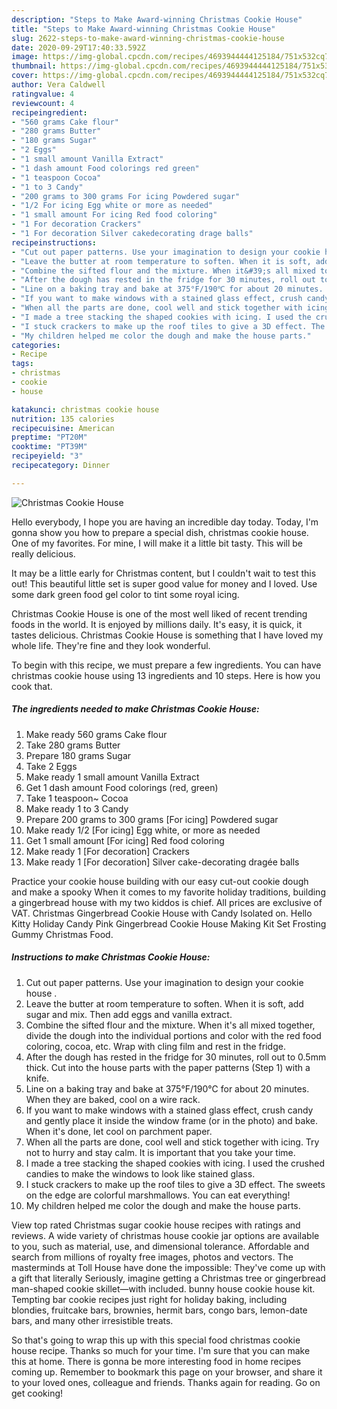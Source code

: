 ```yaml
---
description: "Steps to Make Award-winning Christmas Cookie House"
title: "Steps to Make Award-winning Christmas Cookie House"
slug: 2622-steps-to-make-award-winning-christmas-cookie-house
date: 2020-09-29T17:40:33.592Z
image: https://img-global.cpcdn.com/recipes/4693944444125184/751x532cq70/christmas-cookie-house-recipe-main-photo.jpg
thumbnail: https://img-global.cpcdn.com/recipes/4693944444125184/751x532cq70/christmas-cookie-house-recipe-main-photo.jpg
cover: https://img-global.cpcdn.com/recipes/4693944444125184/751x532cq70/christmas-cookie-house-recipe-main-photo.jpg
author: Vera Caldwell
ratingvalue: 4
reviewcount: 4
recipeingredient:
- "560 grams Cake flour"
- "280 grams Butter"
- "180 grams Sugar"
- "2 Eggs"
- "1 small amount Vanilla Extract"
- "1 dash amount Food colorings red green"
- "1 teaspoon Cocoa"
- "1 to 3 Candy"
- "200 grams to 300 grams For icing Powdered sugar"
- "1/2 For icing Egg white or more as needed"
- "1 small amount For icing Red food coloring"
- "1 For decoration Crackers"
- "1 For decoration Silver cakedecorating drage balls"
recipeinstructions:
- "Cut out paper patterns. Use your imagination to design your cookie house ."
- "Leave the butter at room temperature to soften. When it is soft, add sugar and mix. Then add eggs and vanilla extract."
- "Combine the sifted flour and the mixture. When it&#39;s all mixed together, divide the dough into the individual portions and color with the red food coloring, cocoa, etc. Wrap with cling film and rest in the fridge."
- "After the dough has rested in the fridge for 30 minutes, roll out to 0.5mm thick. Cut into the house parts with the paper patterns (Step 1) with a knife."
- "Line on a baking tray and bake at 375°F/190℃ for about 20 minutes. When they are baked, cool on a wire rack."
- "If you want to make windows with a stained glass effect, crush candy and gently place it inside the window frame (or in the photo) and bake. When it&#39;s done, let cool on parchment paper."
- "When all the parts are done, cool well and stick together with icing. Try not to hurry and stay calm. It is important that you take your time."
- "I made a tree stacking the shaped cookies with icing. I used the crushed candies to make the windows to look like stained glass."
- "I stuck crackers to make up the roof tiles to give a 3D effect. The sweets on the edge are colorful marshmallows. You can eat everything!"
- "My children helped me color the dough and make the house parts."
categories:
- Recipe
tags:
- christmas
- cookie
- house

katakunci: christmas cookie house 
nutrition: 135 calories
recipecuisine: American
preptime: "PT20M"
cooktime: "PT39M"
recipeyield: "3"
recipecategory: Dinner

---
```



![Christmas Cookie House](https://img-global.cpcdn.com/recipes/4693944444125184/751x532cq70/christmas-cookie-house-recipe-main-photo.jpg)

Hello everybody, I hope you are having an incredible day today. Today, I'm gonna show you how to prepare a special dish, christmas cookie house. One of my favorites. For mine, I will make it a little bit tasty. This will be really delicious.

It may be a little early for Christmas content, but I couldn&#39;t wait to test this out! This beautiful little set is super good value for money and I loved. Use some dark green food gel color to tint some royal icing.

Christmas Cookie House is one of the most well liked of recent trending foods in the world. It is enjoyed by millions daily. It's easy, it is quick, it tastes delicious. Christmas Cookie House is something that I have loved my whole life. They're fine and they look wonderful.


To begin with this recipe, we must prepare a few ingredients. You can have christmas cookie house using 13 ingredients and 10 steps. Here is how you cook that.

<!--inarticleads1-->

##### The ingredients needed to make Christmas Cookie House:

1. Make ready 560 grams Cake flour
1. Take 280 grams Butter
1. Prepare 180 grams Sugar
1. Take 2 Eggs
1. Make ready 1 small amount Vanilla Extract
1. Get 1 dash amount Food colorings (red, green)
1. Take 1 teaspoon~ Cocoa
1. Make ready 1 to 3 Candy
1. Prepare 200 grams to 300 grams [For icing] Powdered sugar
1. Make ready 1/2 [For icing] Egg white, or more as needed
1. Get 1 small amount [For icing] Red food coloring
1. Make ready 1 [For decoration] Crackers
1. Make ready 1 [For decoration] Silver cake-decorating dragée balls


Practice your cookie house building with our easy cut-out cookie dough and make a spooky When it comes to my favorite holiday traditions, building a gingerbread house with my two kiddos is chief. All prices are exclusive of VAT. Christmas Gingerbread Cookie House with Candy Isolated on. Hello Kitty Holiday Candy Pink Gingerbread Cookie House Making Kit Set Frosting Gummy Christmas Food. 

<!--inarticleads2-->

##### Instructions to make Christmas Cookie House:

1. Cut out paper patterns. Use your imagination to design your cookie house .
1. Leave the butter at room temperature to soften. When it is soft, add sugar and mix. Then add eggs and vanilla extract.
1. Combine the sifted flour and the mixture. When it&#39;s all mixed together, divide the dough into the individual portions and color with the red food coloring, cocoa, etc. Wrap with cling film and rest in the fridge.
1. After the dough has rested in the fridge for 30 minutes, roll out to 0.5mm thick. Cut into the house parts with the paper patterns (Step 1) with a knife.
1. Line on a baking tray and bake at 375°F/190℃ for about 20 minutes. When they are baked, cool on a wire rack.
1. If you want to make windows with a stained glass effect, crush candy and gently place it inside the window frame (or in the photo) and bake. When it&#39;s done, let cool on parchment paper.
1. When all the parts are done, cool well and stick together with icing. Try not to hurry and stay calm. It is important that you take your time.
1. I made a tree stacking the shaped cookies with icing. I used the crushed candies to make the windows to look like stained glass.
1. I stuck crackers to make up the roof tiles to give a 3D effect. The sweets on the edge are colorful marshmallows. You can eat everything!
1. My children helped me color the dough and make the house parts.


View top rated Christmas sugar cookie house recipes with ratings and reviews. A wide variety of christmas house cookie jar options are available to you, such as material, use, and dimensional tolerance. Affordable and search from millions of royalty free images, photos and vectors. The masterminds at Toll House have done the impossible: They&#39;ve come up with a gift that literally Seriously, imagine getting a Christmas tree or gingerbread man-shaped cookie skillet—with included. bunny house cookie house kit. Tempting bar cookie recipes just right for holiday baking, including blondies, fruitcake bars, brownies, hermit bars, congo bars, lemon-date bars, and many other irresistible treats. 

So that's going to wrap this up with this special food christmas cookie house recipe. Thanks so much for your time. I'm sure that you can make this at home. There is gonna be more interesting food in home recipes coming up. Remember to bookmark this page on your browser, and share it to your loved ones, colleague and friends. Thanks again for reading. Go on get cooking!
